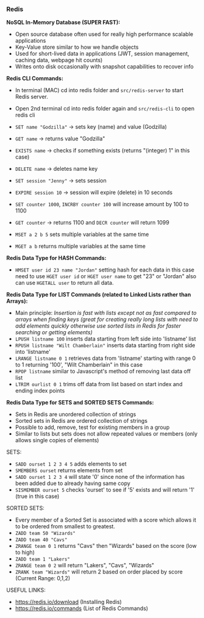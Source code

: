 ### Redis

**NoSQL In-Memory Database (SUPER FAST):**

 - Open source database often used for really high performance scalable applications
 - Key-Value store similar to how we handle objects
 - Used for short-lived data in applications (JWT, session management, caching data, webpage hit counts)
 - Writes onto disk occasionally with snapshot capabilities to recover info

 **Redis CLI Commands:**

 - In terminal (MAC) cd into redis folder and ``src/redis-server`` to start Redis server.
 - Open 2nd terminal cd into redis folder again and ``src/redis-cli`` to open redis cli

 - ``SET name "Godzilla"`` -> sets key (name) and value (Godzilla)
 - ``GET name`` -> returns value "Godzilla"
 - ``EXISTS name`` -> checks if something exists (returns "(integer) 1" in this case)
 - ``DELETE name`` -> deletes name key
 - ``SET session "Jenny"`` -> sets session
 - ``EXPIRE session 10`` -> session will expire (delete) in 10 seconds
 - ``SET counter 1000``, ``INCRBY counter 100`` will increase amount by 100 to 1100
 - ``GET counter`` -> returns 1100 and ``DECR counter`` will return 1099
 - ``MSET a 2 b 5`` sets multiple variables at the same time
 - ``MGET a b`` returns multiple variables at the same time

**Redis Data Type for HASH Commands:**

 - ``HMSET user id 23 name "Jordan"`` setting hash for each data in this case need to use ``HGET user id`` or ``HGET user name`` to get "23" or "Jordan" also can use ``HGETALL user`` to return all data.

**Redis Data Type for LIST Commands (related to Linked Lists rather than Arrays):**

 - Main principle: *Insertion is fast with lists except not as fast compared to arrays when finding keys (great for creating really long lists with need to add elements quickly otherwise use sorted lists in Redis for faster searching or getting elements)*
 - ``LPUSH listname 100`` inserts data starting from left side into 'listname' list
 - ``RPUSH listname "Wilt Chamberlain"`` inserts data starting from right side into 'listname'
 - ``LRANGE listname 0 1`` retrieves data from 'listname' starting with range 0 to 1 returning '100', "Wilt Chamberlain" in this case
 - ``RPOP listname`` similar to Javascript's method of removing last data off list
 - ``LTRIM ourlist 0 1`` trims off data from list based on start index and ending index points

 **Redis Data Type for SETS and SORTED SETS Commands:**

- Sets in Redis are unordered collection of strings
- Sorted sets in Redis are ordered collection of strings
- Possible to add, remove, test for existing members in a group
- Similar to lists but sets does not allow repeated values or members (only allows single copies of elements)

SETS:
- ``SADD ourset 1 2 3 4 5`` adds elements to set
- ``SMEMBERS ourset`` returns elements from set
- ``SADD ourset 1 2 3 4`` will state '0' since none of the information has been added due to already having same copy
- ``SISMEMBER ourset 5`` checks 'ourset' to see if '5' exists and will return '1' (true in this case)

SORTED SETS:
- Every member of a Sorted Set is associated with a score which allows it to be ordered from smallest to greatest.
- ``ZADD team 50 "Wizards"``
- ``ZADD team 40 "Cavs"``
- ``ZRANGE team 0 1`` returns "Cavs" then "Wizards" based on the score (low to high)
- ``ZADD team 1 "Lakers"``
- ``ZRANGE team 0 2`` will return "Lakers", "Cavs", "Wizards"
- ``ZRANK team "Wizards"`` will return 2 based on order placed by score (Current Range: 0,1,2)


 USEFUL LINKS:

  - https://redis.io/download (Installing Redis)
  - https://redis.io/commands (List of Redis Commands)